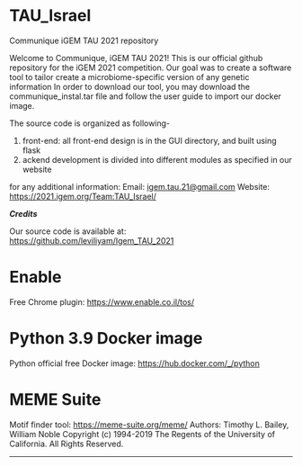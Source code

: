 # TAU_Israel
Communique iGEM TAU 2021 repository

Welcome to Communique, iGEM TAU 2021!
This is our official github repository for the iGEM 2021 competition. 
Our goal was to create a software tool to tailor create a microbiome‫-‬specific version of any genetic information
In order to download our tool, you may download the communique_instal.tar file and follow the user guide to import our
docker image. 

The source code is organized as following- 
1. front-end: all front-end design is in the GUI directory, and built using flask
2. ackend development is divided into different modules as specified in our website

for any additional information:
Email: igem.tau.21@gmail.com
Website: https://2021.igem.org/Team:TAU_Israel/



***Credits***

Our source code is available at: https://github.com/leviliyam/Igem_TAU_2021

# Enable
Free Chrome plugin: https://www.enable.co.il/tos/

# Python 3.9 Docker image
Python official free Docker image: https://hub.docker.com/_/python

# MEME Suite
Motif finder tool: https://meme-suite.org/meme/
Authors: Timothy L. Bailey, William Noble
Copyright (c) 1994-2019 The Regents of the University of California. All Rights Reserved.

********************************
